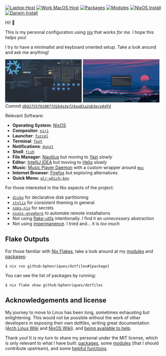 [![Laptop Host](https://img.shields.io/badge/Laptop-host-orange)](./hosts/laptop)
[![Work MacOS Host](https://img.shields.io/badge/Work_MacOS-host-orange)](./hosts/work-macos)
[![Packages](https://img.shields.io/badge/Packages-Flake-purple)](./packages)
[![Modules](https://img.shields.io/badge/Modules-Flake-purple)](./modules)
[![NixOS Install](https://img.shields.io/badge/NixOS_Install-docs-blue)](./apps/nixos-install/README.md)
[![Darwin Install](https://img.shields.io/badge/Darwin_Install-docs-blue)](./apps/darwin-install/README.md)

Hi! 👋 

This is my personal configuration using [nix](https://nixos.org/) that works _for me_. I hope this helps you!

I try to have a minimalist and keyboard oriented setup. Take a look around and ask me anything!

<p float="center">
  <img src="hosts/laptop/screenshots/general.png" width="49%" />
  <img src="hosts/laptop/screenshots/music-menu.png" width="49%" />
  <em>Commit <a href=https://github.com/bphenriques/dotfiles/commit/db9275579208f7d1b4a3ef24aa01a2ab3ece9df4><code>db9275579208f7d1b4a3ef24aa01a2ab3ece9df4</code></a></em>
</p>

Relevant Software:
- **Operating System**: [NixOS](https://nixos.org/)
- **Compositor**: [`niri`](https://github.com/YaLTeR/niri)
- **Launcher**: [`fuzzel`](https://codeberg.org/dnkl/fuzzel)
- **Terminal**: [`foot`](https://codeberg.org/dnkl/foot)
- **Notifications**: [`dunst`](https://github.com/dunst-project/dunst)
- **Shell**: [`fish`](https://github.com/fish-shell/fish-shell)
- **File Manager**: [Nautilus](https://gitlab.gnome.org/GNOME/nautilus) but moving to [Yazi](https://github.com/sxyazi/yazi) _slowly_
- **Editor**: [IntelliJ IDEA](https://www.jetbrains.com/idea/) but moving to [Helix](https://github.com/helix-editor/helix) _slowly_
- **Music**: [Music Player Daemon](https://www.musicpd.org/) with a custom wrapper around [`mpc`](https://www.musicpd.org/clients/mpc/)
- **Internet Browser**: [Firefox](https://www.mozilla.org/firefox/new/) but exploring alternatives
- **Quick Menu**: [`wlr-which-key`](https://github.com/MaxVerevkin/wlr-which-key)

For those interested in the Nix aspects of the project:
- [`disko`](https://github.com/nix-community/disko) for declarative disk partitioning
- [`stylix`](https://github.com/danth/stylix) for consistent theming in general
- [`sops-nix`](https://github.com/Mic92/sops-nix) for secrets 
- [`nixos-anywhere`](https://github.com/nix-community/nixos-anywhere) to automate remote installations
- Not using [flake-utils](https://github.com/numtide/flake-utils) intentionally. I find it an _unnecessary_ abstraction
- Not using [impermanence](https://github.com/nix-community/impermanence). I tried and... it is _too much_

## Flake Outputs

For those familiar with [Nix Flakes](https://nixos.wiki/wiki/Flakes), take a look around at my [modules](./modules) and [packages](./packages):
```
$ nix run github:bphenriques/dotfiles#{package}
```

You can see the list of packages by running:
```
$ nix flake show github:bphenriques/dotfiles
```

## Acknowledgements and license

My journey to move to Linux has been long, sometimes exhausting but enlightening. This would not be possible without the work of other developers in exposing their own dotfiles, writing great documentation ([Arch Linux Wiki](https://wiki.archlinux.org/title/Main_page) and [NixOS Wiki](https://wiki.nixos.org/wiki/NixOS_Wiki)), and [being available to help](https://github.com/NixOS/nixpkgs?tab=readme-ov-file#community). 

Thank you! It is my turn to share my personal under the MIT license, which is only relevant to what I have built: [packages](./packages), some [modules](./modules) (that I should contribute upstream), and some [helpful functions](./lib).
